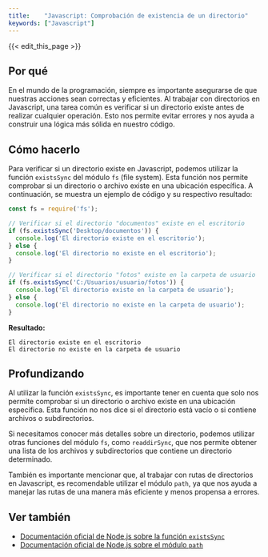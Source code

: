 ```yaml
---
title:    "Javascript: Comprobación de existencia de un directorio"
keywords: ["Javascript"]
---
```


{{< edit_this_page >}}

## Por qué

En el mundo de la programación, siempre es importante asegurarse de que nuestras acciones sean correctas y eficientes. Al trabajar con directorios en Javascript, una tarea común es verificar si un directorio existe antes de realizar cualquier operación. Esto nos permite evitar errores y nos ayuda a construir una lógica más sólida en nuestro código.

## Cómo hacerlo

Para verificar si un directorio existe en Javascript, podemos utilizar la función `existsSync` del módulo `fs` (file system). Esta función nos permite comprobar si un directorio o archivo existe en una ubicación específica. A continuación, se muestra un ejemplo de código y su respectivo resultado:

```Javascript
const fs = require('fs');

// Verificar si el directorio "documentos" existe en el escritorio
if (fs.existsSync('Desktop/documentos')) {
  console.log('El directorio existe en el escritorio');
} else {
  console.log('El directorio no existe en el escritorio');
}

// Verificar si el directorio "fotos" existe en la carpeta de usuario
if (fs.existsSync('C:/Usuarios/usuario/fotos')) {
  console.log('El directorio existe en la carpeta de usuario');
} else {
  console.log('El directorio no existe en la carpeta de usuario');
}
```

**Resultado:**

```
El directorio existe en el escritorio
El directorio no existe en la carpeta de usuario
```

## Profundizando

Al utilizar la función `existsSync`, es importante tener en cuenta que solo nos permite comprobar si un directorio o archivo existe en una ubicación específica. Esta función no nos dice si el directorio está vacío o si contiene archivos o subdirectorios.

Si necesitamos conocer más detalles sobre un directorio, podemos utilizar otras funciones del módulo `fs`, como `readdirSync`, que nos permite obtener una lista de los archivos y subdirectorios que contiene un directorio determinado.

También es importante mencionar que, al trabajar con rutas de directorios en Javascript, es recomendable utilizar el módulo `path`, ya que nos ayuda a manejar las rutas de una manera más eficiente y menos propensa a errores.

## Ver también

- [Documentación oficial de Node.js sobre la función `existsSync`](https://nodejs.org/api/fs.html#fs_fs_existssync_path)
- [Documentación oficial de Node.js sobre el módulo `path`](https://nodejs.org/api/path.html)